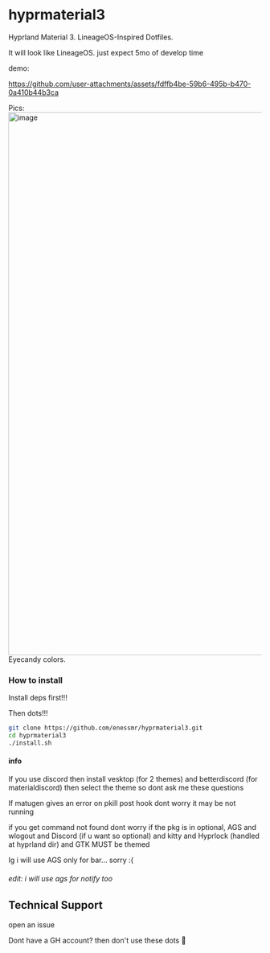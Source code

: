 # hyprmaterial3
Hyprland Material 3. LineageOS-Inspired Dotfiles.


It will look like LineageOS. just expect 5mo of develop time

demo:


https://github.com/user-attachments/assets/fdffb4be-59b6-495b-b470-0a410b44b3ca

Pics:
<img width="1920" height="1080" alt="image" src="https://github.com/user-attachments/assets/b576ed4f-002d-4385-aa25-cec71bc3a2e4" />
Eyecandy colors.


### How to install

Install deps first!!!

Then dots!!!

```bash
git clone https://github.com/enessmr/hyprmaterial3.git
cd hyprmaterial3
./install.sh
```

#### info

If you use discord then install vesktop (for 2 themes) and betterdiscord (for materialdiscord) then select the theme so dont ask me these questions


If matugen gives an error on pkill post hook dont worry  it may be not running


if you get command not found dont worry if the pkg is in optional, AGS and wlogout and Discord (if u want so optional) and kitty and Hyprlock (handled at hyprland dir) and GTK MUST be themed

Ig i will use AGS only for bar... sorry :(

<h6>edit: i will use ags for notify too</h6>

## Technical Support

open an issue


Dont have a GH account? then don't use these dots 😤
